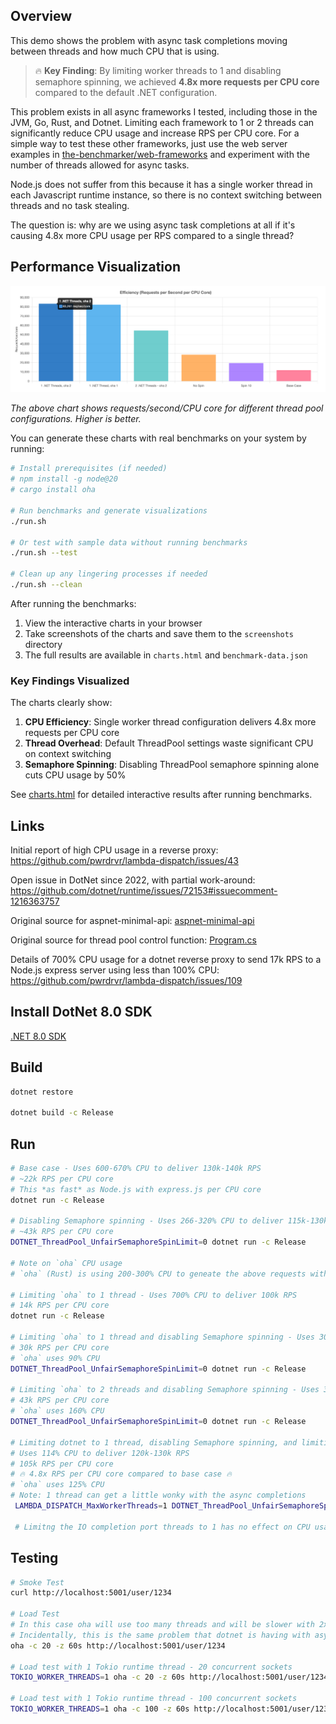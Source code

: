 ## Overview

This demo shows the problem with async task completions moving between threads and how much CPU that is using.

> 🔥 **Key Finding**: By limiting worker threads to 1 and disabling semaphore spinning, we achieved **4.8x more requests per CPU core** compared to the default .NET configuration.

This problem exists in all async frameworks I tested, including those in the JVM, Go, Rust, and Dotnet.  Limiting each framework to 1 or 2 threads can significantly reduce CPU usage and increase RPS per CPU core.  For a simple way to test these other frameworks, just use the web server examples in [the-benchmarker/web-frameworks](https://github.com/the-benchmarker/web-frameworks) and experiment with the number of threads allowed for async tasks.

Node.js does not suffer from this because it has a single worker thread in each Javascript runtime instance, so there is no context switching between threads and no task stealing.

The question is: why are we using async task completions at all if it's causing 4.8x more CPU usage per RPS compared to a single thread?

## Performance Visualization

![Efficiency Chart](screenshots/efficiency-chart.png)

*The above chart shows requests/second/CPU core for different thread pool configurations. Higher is better.*

You can generate these charts with real benchmarks on your system by running:

```bash
# Install prerequisites (if needed)
# npm install -g node@20
# cargo install oha

# Run benchmarks and generate visualizations
./run.sh

# Or test with sample data without running benchmarks
./run.sh --test

# Clean up any lingering processes if needed
./run.sh --clean
```

After running the benchmarks:
1. View the interactive charts in your browser
2. Take screenshots of the charts and save them to the `screenshots` directory
3. The full results are available in `charts.html` and `benchmark-data.json`

### Key Findings Visualized

The charts clearly show:

1. **CPU Efficiency**: Single worker thread configuration delivers 4.8x more requests per CPU core
2. **Thread Overhead**: Default ThreadPool settings waste significant CPU on context switching
3. **Semaphore Spinning**: Disabling ThreadPool semaphore spinning alone cuts CPU usage by 50%

See [charts.html](charts.html) for detailed interactive results after running benchmarks.

## Links

Initial report of high CPU usage in a reverse proxy: https://github.com/pwrdrvr/lambda-dispatch/issues/43

Open issue in DotNet since 2022, with partial work-around: https://github.com/dotnet/runtime/issues/72153#issuecomment-1216363757

Original source for aspnet-minimal-api: [aspnet-minimal-api](https://github.com/the-benchmarker/web-frameworks/tree/master/csharp/aspnet-minimal-api)

Original source for thread pool control function: [Program.cs](https://github.com/pwrdrvr/lambda-dispatch/blob/e5e32a0d5bdbbfb6e89acaedaf4bf2ec7d0de177/src/PwrDrvr.LambdaDispatch.Router/Program.cs#L8-L74s)

Details of 700% CPU usage for a dotnet reverse proxy to send 17k RPS to a Node.js express server using less than 100% CPU: https://github.com/pwrdrvr/lambda-dispatch/issues/109

## Install DotNet 8.0 SDK

[.NET 8.0 SDK](https://dotnet.microsoft.com/en-us/download/dotnet/8.0)

## Build

```bash
dotnet restore

dotnet build -c Release
```

## Run

```bash
# Base case - Uses 600-670% CPU to deliver 130k-140k RPS
# ~22k RPS per CPU core
# This *as fast* as Node.js with express.js per CPU core
dotnet run -c Release

# Disabling Semaphore spinning - Uses 266-320% CPU to deliver 115k-130k RPS
# ~43k RPS per CPU core
DOTNET_ThreadPool_UnfairSemaphoreSpinLimit=0 dotnet run -c Release

# Note on `oha` CPU usage
# `oha` (Rust) is using 200-300% CPU to geneate the above requests with default Tokio async runtime config

# Limiting `oha` to 1 thread - Uses 700% CPU to deliver 100k RPS
# 14k RPS per CPU core
dotnet run -c Release

# Limiting `oha` to 1 thread and disabling Semaphore spinning - Uses 300% CPU to deliver 90k RPS
# 30k RPS per CPU core
# `oha` uses 90% CPU
DOTNET_ThreadPool_UnfairSemaphoreSpinLimit=0 dotnet run -c Release

# Limiting `oha` to 2 threads and disabling Semaphore spinning - Uses 330% CPU to deliver 120k-140k RPS
# 43k RPS per CPU core
# `oha` uses 160% CPU
DOTNET_ThreadPool_UnfairSemaphoreSpinLimit=0 dotnet run -c Release

# Limiting dotnet to 1 thread, disabling Semaphore spinning, and limiting `oha` to 2 threads
# Uses 114% CPU to deliver 120k-130k RPS
# 105k RPS per CPU core
# 🔥 4.8x RPS per CPU core compared to base case 🔥
# `oha` uses 125% CPU
# Note: 1 thread can get a little wonky with the async completions
 LAMBDA_DISPATCH_MaxWorkerThreads=1 DOTNET_ThreadPool_UnfairSemaphoreSpinLimit=0 dotnet run -c Release

 # Limitng the IO completion port threads to 1 has no effect on CPU usage
```

## Testing

```bash
# Smoke Test
curl http://localhost:5001/user/1234

# Load Test
# In this case oha will use too many threads and will be slower with 2x to 3x more CPU usage than necessary
# Incidentally, this is the same problem that dotnet is having with async task completions / spin waits / work stealing
oha -c 20 -z 60s http://localhost:5001/user/1234

# Load test with 1 Tokio runtime thread - 20 concurrent sockets
TOKIO_WORKER_THREADS=1 oha -c 20 -z 60s http://localhost:5001/user/1234

# Load test with 1 Tokio runtime thread - 100 concurrent sockets
TOKIO_WORKER_THREADS=1 oha -c 100 -z 60s http://localhost:5001/user/1234
```
